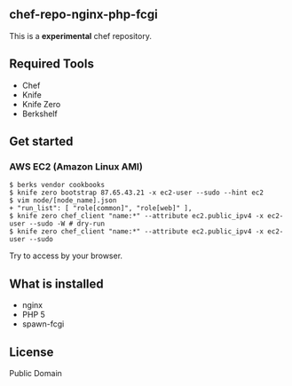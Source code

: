 chef-repo-nginx-php-fcgi
------------------------

This is a **experimental** chef repository.

## Required Tools

- Chef
- Knife
- Knife Zero
- Berkshelf

## Get started
### AWS EC2 (Amazon Linux AMI)

```
$ berks vendor cookbooks
$ knife zero bootstrap 87.65.43.21 -x ec2-user --sudo --hint ec2
$ vim node/[node_name].json
+ "run_list": [ "role[common]", "role[web]" ],
$ knife zero chef_client "name:*" --attribute ec2.public_ipv4 -x ec2-user --sudo -W # dry-run
$ knife zero chef_client "name:*" --attribute ec2.public_ipv4 -x ec2-user --sudo
```

Try to access by your browser.

## What is installed

- nginx
- PHP 5
- spawn-fcgi

## License
Public Domain